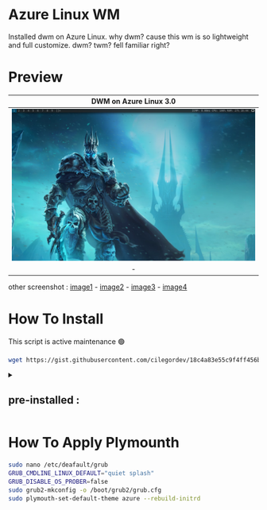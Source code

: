 # Azure Linux WM
Installed dwm on Azure Linux. why dwm? cause this wm is so lightweight and full customize. dwm? twm? fell familiar right?

# Preview
| DWM on Azure Linux 3.0 |
|-|
| ![](image/dwm.png) |
| <div align="center"> - </div> |

other screenshot : [image1](image/preview-dwm.png) - [image2](image/preview-kernel-6.11.0.png) - [image3](image/preview-plymounth.png) - [image4](image/ms-edge-on-azurelinux.png)

# How To Install
This script is active maintenance 🟢
```zsh
wget https://gist.githubusercontent.com/cilegordev/18c4a83e55c9f4ff456b6c0a9658d617/raw/8a495e8ddbc3f186ba62cb2d32c6d78eb8430b7d/dwm-src-azl3.sh && chmod +x dwm-src-azl3.sh && ./dwm-src-azl3.sh
```
<details>
  <summary>
<h2>pre-installed : </h2>
</summary>
 
- dwm-6.5
- dmenu-5.3
- st-0.9.2
- slstatus-1.0
- feh-3.10.3
- compton-1.0
- plymouth-24.004.60
- thunar-4.19.3
- mousepad-0.6.2
- neofetch-7.1.1
- firefox-131.0
</details>

# How To Apply Plymounth
```zsh
sudo nano /etc/deafault/grub
GRUB_CMDLINE_LINUX_DEFAULT="quiet splash"
GRUB_DISABLE_OS_PROBER=false
sudo grub2-mkconfig -o /boot/grub2/grub.cfg
sudo plymouth-set-default-theme azure --rebuild-initrd
```
